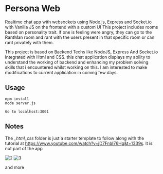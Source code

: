 # Persona Web
Realtime chat app with websockets using Node.js, Express and Socket.io with Vanilla JS on the frontend with a custom UI
This project includes rooms based on personality trait. If one is feeling were angry, they can go to the RantMan room and rant with the users present in that specific room or can rant privately with them.

This project is based on Backend Techs like NodeJS, Express And Socket.io integrated with Html and CSS. 
this chat application displays my ability to understand the working of backend and enhancing my problem solving skills that i encountered whilst working on this. I am interested to make modifications to current application in coming few days.

## Usage
```
npm install
node server.js

Go to localhost:3001
```

## Notes
The *_html_css* folder is just a starter template to follow along with the tutorial at https://www.youtube.com/watch?v=jD7FnbI76Hg&t=1339s. It is not part of the app


![2](https://github.com/ahannan08/Persona/assets/117447452/ca6cb451-e999-49c7-a00a-85c82b4b2da2)
![3](https://github.com/ahannan08/Persona/assets/117447452/e3f3e71a-5c0b-4b31-9a14-ccb4c3f8b260)

and more




